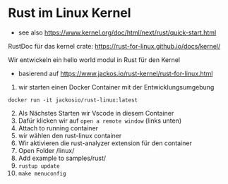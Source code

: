 
# Rust im Linux Kernel
* see also https://www.kernel.org/doc/html/next/rust/quick-start.html

RustDoc für das kernel crate: https://rust-for-linux.github.io/docs/kernel/


Wir entwickeln ein hello world modul in Rust für den Kernel
- basierend auf https://www.jackos.io/rust-kernel/rust-for-linux.html



1. wir starten einen Docker Container mit der Entwicklungsumgebung
```
docker run -it jackosio/rust-linux:latest
```
2. Als Nächstes Starten wir Vscode in diesem Container
  1. Dafür klicken wir auf `open a remote window` (links unten)
  2. Attach to running container
  3. wir wählen den rust-linux container
3. Wir aktivieren die rust-analyzer extension für den container
4. Open Folder /linux/
5. Add example to samples/rust/
6. `rustup update`
7. `make menuconfig`
